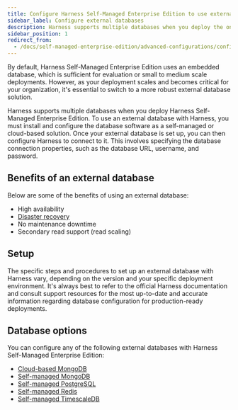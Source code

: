 ```yaml
---
title: Configure Harness Self-Managed Enterprise Edition to use external databases
sidebar_label: Configure external databases
description: Harness supports multiple databases when you deploy the on-prem Harness Self-Managed Enterprise Edition. Tutorials are available for you to learn about your configuration options.
sidebar_position: 1
redirect_from:
  - /docs/self-managed-enterprise-edition/advanced-configurations/configure-external-databases
---
```


By default, Harness Self-Managed Enterprise Edition uses an embedded database, which is sufficient for evaluation or small to medium scale deployments. However, as your deployment scales and becomes critical for your organization, it's essential to switch to a more robust external database solution.

Harness supports multiple databases when you deploy Harness Self-Managed Enterprise Edition. To use an external database with Harness, you must install and configure the database software as a self-managed or cloud-based solution. Once your external database is set up, you can then configure Harness to connect to it. This involves specifying the database connection properties, such as the database URL, username, and password.

## Benefits of an external database

Below are some of the benefits of using an external database:

- High availability
- [Disaster recovery](/docs/self-managed-enterprise-edition/advanced-configurations/set-up-disaster-recovery.md)
- No maintenance downtime
- Secondary read support (read scaling)

## Setup

The specific steps and procedures to set up an external database with Harness vary, depending on the version and your specific deployment environment. It's always best to refer to the official Harness documentation and consult support resources for the most up-to-date and accurate information regarding database configuration for production-ready deployments.

## Database options

You can configure any of the following external databases with Harness Self-Managed Enterprise Edition:

- [Cloud-based MongoDB](/docs/self-managed-enterprise-edition/advanced-configurations/external-db/mongo-db/use-an-external-mongodb-database.md)
- [Self-managed MongoDB](/docs/self-managed-enterprise-edition/advanced-configurations/external-db/mongo-db/use-an-external-self-managed-mongodb.md)
- [Self-managed PostgreSQL](/docs/self-managed-enterprise-edition/advanced-configurations/external-db/postgresql/use-an-external-postgres-database.md)
- [Self-managed Redis](/docs/self-managed-enterprise-edition/advanced-configurations/external-db/use-an-external-redis-database.md)
- [Self-managed TimescaleDB](/docs/self-managed-enterprise-edition/advanced-configurations/external-db/timescaledb/use-an-external-sm-timescaledb.md)
